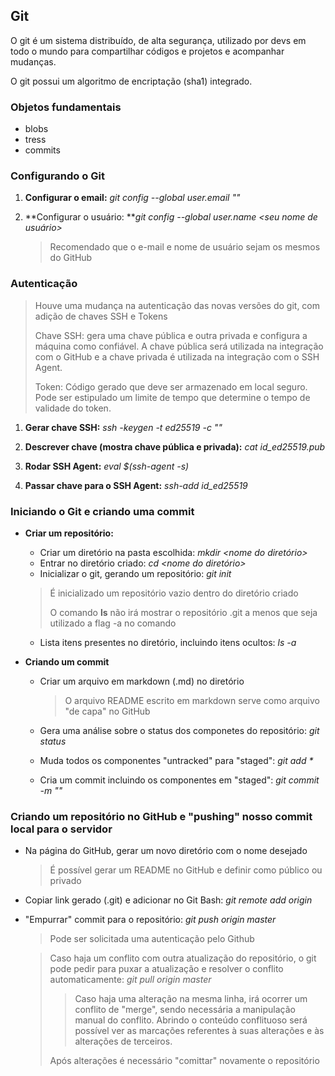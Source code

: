 ## Git

O git é um sistema distribuído, de alta segurança, utilizado por devs em todo o mundo para compartilhar códigos e projetos e acompanhar mudanças. 

O git possui um algoritmo de encriptação (sha1) integrado.

### Objetos fundamentais

- blobs
- tress
- commits

### Configurando o Git

1. **Configurar o email:**             _git config --global user.email "<email>"_

2. **Configurar o usuário:         **_git config --global user.name <seu nome de usuário>_

   > Recomendado que o e-mail e nome de usuário sejam os mesmos do GitHub

### Autenticação

> Houve uma mudança na autenticação das novas versões do git, com adição de chaves SSH e Tokens
>
> Chave SSH: gera uma chave pública e outra privada e configura a máquina como confiável. A chave pública será utilizada na integração com o GitHub e a chave privada é utilizada na integração com o SSH Agent.
>
> Token: Código gerado que deve ser armazenado em local seguro. Pode ser estipulado um limite de tempo que determine o tempo de validade do token.

1. **Gerar chave SSH:**        _ssh -keygen -t ed25519 -c "<email>"_

2. **Descrever chave (mostra chave pública e privada):**  _cat id_ed25519.pub_

3. **Rodar SSH Agent:**       _eval $(ssh-agent -s)_

4. **Passar chave para o SSH Agent:**    _ssh-add id_ed25519_

   

### Iniciando o Git e criando uma commit

- **Criar um repositório:**   

  - Criar um diretório na pasta escolhida:          _mkdir <nome do diretório>_
  - Entrar no diretório criado:                               _cd <nome do diretório>_
  - Inicializar o git, gerando um repositório:      _git init_

  > É inicializado um repositório vazio dentro do diretório criado
  >
  > O comando **ls** não irá mostrar o repositório .git a menos que seja utilizado a flag -a no comando

  - Lista itens presentes no diretório, incluindo itens ocultos:   _ls -a_

- **Criando um commit**

  - Criar um arquivo em markdown (.md) no diretório

    > O arquivo README escrito em markdown serve como arquivo "de capa" no GitHub

  - Gera uma análise sobre o status dos componetes do repositório:   _git status_

  - Muda todos os componentes "untracked" para "staged":                  _git add *_

  - Cria um commit incluindo os componentes em "staged":                  _git commit -m "<mensagem>"_

### Criando um repositório no GitHub e "pushing" nosso commit local para o servidor

- Na página do GitHub, gerar um novo diretório com o nome desejado

  > É possível gerar um README no GitHub e definir como público ou privado

- Copiar link gerado (.git) e adicionar no Git Bash:      _git remote add origin <link do github>_

- "Empurrar" commit para o repositório:                     _git push origin master_

  > Pode ser solicitada uma autenticação pelo Github

  > Caso haja um conflito com outra atualização do repositório, o git pode pedir para puxar a atualização e resolver o conflito automaticamente:  _git pull origin master_
  >
  > > Caso haja uma alteração na mesma linha, irá ocorrer um conflito de "merge", sendo necessária a manipulação manual do conflito. Abrindo o conteúdo conflituoso será possível ver as marcações referentes à suas alterações e às alterações de terceiros.
  >
  > Após alterações é necessário "comittar" novamente o repositório


